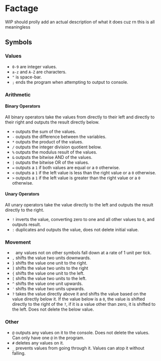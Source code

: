 # Factage
WIP
should prolly add an actual description of what it does cuz rn this is all meaningless
## Symbols
### Values
- `0-9` are integer values.
- `a-z` and `A-Z` are characters.
- `"` is space-bar.
- `;` ends the program when attempting to output to console.
### Arithmetic
#### Binary Operators
All binary operators take the values from directly to their left and directly to their right and outputs the result directly below.
- `+` outputs the sum of the values.
- `-` outputs the difference between the variables.
- `*` outputs the product of the values.
- `/` outputs the integer division quotient below.
- `%` outputs the modulus result of the values.
- `&` outputs the bitwise AND of the values.
- `|` outputs the bitwise OR of the values.
- `=` outputs a `1` if both values are equal or a `0` otherwise.
- `<` outputs a `1` if the left value is less than the right value or a `0` otherwise.
- `>` outputs a `1` if the left value is greater than the right value or a `0` otherwise.
#### Unary Operators
All unary operators take the value directly to the left and outputs the result directly to the right.
- `!` inverts the value, converting zero to one and all other values to `0`, and outputs result.
- `:` duplicates and outputs the value, does not delete initial value.
### Movement
- ` ` any values not on other symbols fall down at a rate of 1 unit per tick.
- `,` shifts the value two units downwards.
- `}` shifts the value one unit to the right.
- `]` shifts the value two units to the right
- `{` shifts the value one unit to the left.
- `[` shifts the value two units to the left.
- `^` shifts the value one unit upwards.
- `'` shifts the value two units upwards.
- `?` takes the value directly above it and shifts the value based on the value directly below it. If the value below is a `0`, the value is shifted directly to the right of the `?`, if it is a value other than zero, it is shifted to the left. Does not delete the below value.
### Other
- `@` outputs any values on it to the console. Does not delete the values. Can only have one `@` in the program.
- `#` deletes any values on it.
- `_` prevents values from going through it. Values can atop it without falling.
